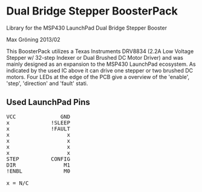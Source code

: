 Dual Bridge Stepper BoosterPack
===============================

Library for the MSP430 LaunchPad Dual Bridge Stepper Booster

Max Gröning
2013/02

This BoosterPack utilizes a Texas Instruments DRV8834 (2.2A Low Voltage Stepper w/ 32-step Indexer or Dual Brushed DC Motor Driver) and was mainly designed as an expansion to the MSP430 LaunchPad ecosystem.
As indicated by the used IC above it can drive one stepper or two brushed DC motors. Four LEDs at the edge of the PCB give a overview of the 'enable', 'step', 'direction' and 'fault' stati.


Used LaunchPad Pins
-------------------

<pre>
VCC              GND
x             !SLEEP
x             !FAULT
x                  x
x                  x
x                  x
x                  x
STEP          CONFIG
DIR               M1
!ENBL             M0

x = N/C
</pre>
